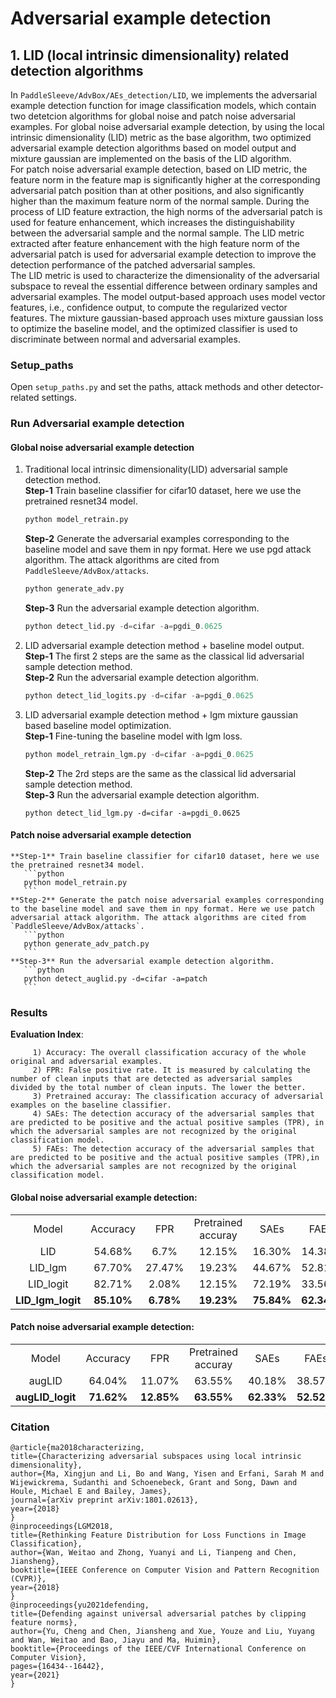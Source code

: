 # Adversarial example detection

## 1. LID (local intrinsic dimensionality) related detection algorithms

  In `PaddleSleeve/AdvBox/AEs_detection/LID`, we implements the adversarial example detection function for image classification models, which contain two detetcion algorithms for global noise and patch noise adversarial examples. For global noise adversarial example detection, by using the local intrinsic dimensionality (LID) metric as the base algorithm, two optimized adversarial example detection algorithms based on model output and mixture gaussian are implemented on the basis of the LID algorithm.  
      For patch noise adversarial example detection, based on LID metric, the feature norm in the feature map is significantly higher at the corresponding adversarial patch position than at other positions, and also significantly higher than the maximum feature norm of the normal sample. During the process of LID feature extraction, the high norms of the adversarial patch is used for feature enhancement, which increases the distinguishability between the adversarial sample and the normal sample. The LID metric extracted after feature enhancement with the high feature norm of the adversarial patch is used for adversarial example detection to improve the detection performance of the patched adversarial samples.  
      The LID metric is used to characterize the dimensionality of the adversarial subspace to reveal the essential difference between ordinary samples and adversarial examples. The model output-based approach uses model vector features, i.e., confidence output, to compute the regularized vector features. The mixture gaussian-based approach uses mixture gaussian loss to optimize the baseline model, and the optimized classifier is used to discriminate between normal and adversarial examples.


### Setup_paths

   Open `setup_paths.py` and set the paths, attack methods and other detector-related settings.

### Run Adversarial example detection

#### Global noise adversarial example detection

   1. Traditional local intrinsic dimensionality(LID) adversarial sample detection method.    
      **Step-1** Train baseline classifier for cifar10 dataset, here we use the pretrained resnet34 model.     
         ```python
         python model_retrain.py
         ```
      **Step-2** Generate the adversarial examples corresponding to the baseline model and save them in npy format. Here we use pgd attack algorithm. The attack algorithms are cited from `PaddleSleeve/AdvBox/attacks`.
         ```python
         python generate_adv.py
         ```
      **Step-3** Run the adversarial example detection algorithm.  
         ```python
         python detect_lid.py -d=cifar -a=pgdi_0.0625
         ```
   2. LID adversarial example detection method + baseline model output.  
      **Step-1** The first 2 steps are the same as the classical lid adversarial sample detection method.  
      **Step-2** Run the adversarial example detection algorithm.    
         ```python
         python detect_lid_logits.py -d=cifar -a=pgdi_0.0625
         ```
   3. LID adversarial example detection method + lgm mixture gaussian based baseline model optimization.  
      **Step-1** Fine-tuning the baseline model with lgm loss.  
         ```python
         python model_retrain_lgm.py -d=cifar -a=pgdi_0.0625
         ```
      **Step-2** The 2rd steps are the same as the classical lid adversarial sample detection method.  
      **Step-3** Run the adversarial example detection algorithm.  
         ```
         python detect_lid_lgm.py -d=cifar -a=pgdi_0.0625
         ```

#### Patch noise adversarial example detection

    **Step-1** Train baseline classifier for cifar10 dataset, here we use the pretrained resnet34 model.
       ```python
       python model_retrain.py
       ```
    **Step-2** Generate the patch noise adversarial examples corresponding to the baseline model and save them in npy format. Here we use patch adversarial attack algorithm. The attack algorithms are cited from `PaddleSleeve/AdvBox/attacks`.
       ```python
       python generate_adv_patch.py
       ```
    **Step-3** Run the adversarial example detection algorithm.
       ```python
       python detect_auglid.py -d=cifar -a=patch
       ```

### Results
   **Evaluation Index**:  
   
         1) Accuracy: The overall classification accuracy of the whole original and adversarial examples.  
         2) FPR: False positive rate. It is measured by calculating the number of clean inputs that are detected as adversarial samples divided by the total number of clean inputs. The lower the better.   
         3) Pretrained accuray: The classification accuracy of adversarial examples on the baseline classifier.  
         4) SAEs: The detection accuracy of the adversarial samples that are predicted to be positive and the actual positive samples (TPR), in which the adversarial samples are not recognized by the original classification model.  
         5) FAEs: The detection accuracy of the adversarial samples that are predicted to be positive and the actual positive samples (TPR),in which the adversarial samples are not recognized by the original classification model.  

#### Global noise adversarial example detection:

 <table align="center">
 <tr>
    <td align="center">Model</td>
    <td align="center">Accuracy</td>
    <td align="center">FPR</td>
    <td align="center">Pretrained accuray</td>
    <td align="center">SAEs </td>
    <td align="center">FAEs </td>
</tr>

<tr>
    <td align="center">LID</td>
    <td align="center">54.68%</td>
    <td align="center">6.7%</td>
    <td align="center">12.15%</td>
    <td align="center">16.30%</td>
    <td align="center">14.38%</td>
</tr>

<tr>
    <td align="center">LID_lgm</td>
    <td align="center">67.70%</td>
    <td align="center">27.47%</td>
    <td align="center">19.23%</td>
    <td align="center">44.67%</td>
    <td align="center">52.81%</td>
</tr>

<tr>
    <td align="center">LID_logit</td>
    <td align="center">82.71%</td>
    <td align="center">2.08%</td>
    <td align="center">12.15%</td>
    <td align="center">72.19%</td>
    <td align="center">33.56%</td>
</tr>

<tr>
    <td align="center"><b>LID_lgm_logit</td>
    <td align="center"><b>85.10%</td>
    <td align="center"><b>6.78%</td>
    <td align="center"><b>19.23%</td>
    <td align="center"><b>75.84%</td>
    <td align="center"><b>62.34%</td>
</tr>

</table>  


#### Patch noise adversarial example detection:

 <table align="center">
 <tr>
    <td align="center">Model</td>
    <td align="center">Accuracy</td>
    <td align="center">FPR</td>
    <td align="center">Pretrained accuray</td>
    <td align="center">SAEs </td>
    <td align="center">FAEs </td>
</tr>

<tr>
    <td align="center">augLID</td>
    <td align="center">64.04%</td>
    <td align="center">11.07%</td>
    <td align="center">63.55%</td>
    <td align="center">40.18%</td>
    <td align="center">38.57%</td>
</tr>

<tr>
    <td align="center"><b>augLID_logit</td>
    <td align="center"><b>71.62%</td>
    <td align="center"><b>12.85%</td>
    <td align="center"><b>63.55%</td>
    <td align="center"><b>62.33%</td>
    <td align="center"><b>52.52%</td>
</tr>


</table>


### Citation  

    @article{ma2018characterizing,  
    title={Characterizing adversarial subspaces using local intrinsic dimensionality},  
    author={Ma, Xingjun and Li, Bo and Wang, Yisen and Erfani, Sarah M and Wijewickrema, Sudanthi and Schoenebeck, Grant and Song, Dawn and Houle, Michael E and Bailey, James},  
    journal={arXiv preprint arXiv:1801.02613},  
    year={2018}  
    }    
    @inproceedings{LGM2018,
    title={Rethinking Feature Distribution for Loss Functions in Image Classification},
    author={Wan, Weitao and Zhong, Yuanyi and Li, Tianpeng and Chen, Jiansheng},
    booktitle={IEEE Conference on Computer Vision and Pattern Recognition (CVPR)},
    year={2018}
    }
    @inproceedings{yu2021defending,
    title={Defending against universal adversarial patches by clipping feature norms},
    author={Yu, Cheng and Chen, Jiansheng and Xue, Youze and Liu, Yuyang and Wan, Weitao and Bao, Jiayu and Ma, Huimin},
    booktitle={Proceedings of the IEEE/CVF International Conference on Computer Vision},
    pages={16434--16442},
    year={2021}
    }
